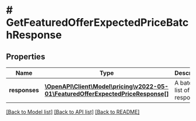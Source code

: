 # # GetFeaturedOfferExpectedPriceBatchResponse

## Properties

Name | Type | Description | Notes
------------ | ------------- | ------------- | -------------
**responses** | [**\OpenAPI\Client\Model\pricing\v2022-05-01\FeaturedOfferExpectedPriceResponse[]**](FeaturedOfferExpectedPriceResponse.md) | A batched list of FOEP responses. | [optional]

[[Back to Model list]](../../README.md#models) [[Back to API list]](../../README.md#endpoints) [[Back to README]](../../README.md)
